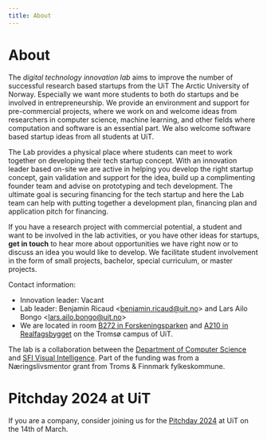 ```yaml
---
title: About
---
```


# About

The *digital technology innovation lab* aims to improve the number of successful research based startups from the UiT The Arctic University of Norway. Especially we want more students to both do startups and be involved in entrepreneurship. We provide an environment and support for pre-commercial projects, where we work on and welcome ideas from researchers in computer science, machine learning, and other fields where computation and software is an essential part. We also welcome software based startup ideas from all students at UiT.

The Lab provides a physical place where students can meet to work together on developing their tech startup concept. With an innovation leader based on-site we are active in helping you develop the right startup concept, gain validation and support for the idea, build up a complimenting founder team and advise on prototyping and tech development. The ultimate goal is securing financing for the tech startup and here the Lab team can help with putting together a development plan, financing plan and application pitch for financing. 

If you have a research project with commercial potential, a student and want to be involved in the lab activities, or you have other ideas for startups, **get in touch** to hear more about opportunities we have right now or to discuss an idea you would like to develop. We facilitate student involvement in the form of small projects, bachelor, special curriculum, or master projects. 

Contact information:
- Innovation leader: Vacant
- Lab leader: Benjamin Ricaud <[benjamin.ricaud@uit.no](mailto:benjamin.ricaud@uit.no)> and Lars Ailo Bongo <[lars.ailo.bongo@uit.no](mailto:lars.ailo.bongo@uit.no)>
- We are located in room [B272 in Forskeningsparken](https://use.mazemap.com/#v=1&config=uit&zlevel=2&center=18.987598,69.680524&zoom=18&sharepoitype=poi&sharepoi=825022&campusid=5) and [A210 in Realfagsbygget](https://use.mazemap.com/#v=1&zlevel=2&center=18.976523,69.681532&zoom=17.6&campusid=5&starttype=poi&start=174540) on the Tromsø campus of UiT. 

The lab is a collaboration between the [Department of Computer Science](https://uit.no/enhet/ifi) and [SFI Visual Intelligence](https://www.visual-intelligence.no/). Part of the funding was from a Næringslivsmentor grant from Troms & Finnmark fylkeskommune.


# Pitchday 2024 at UiT
If you are a company, consider joining us for the [Pitchday 2024](https://uit-dtil.github.io/pitch-day2024.html) at UiT on the 14th of March.